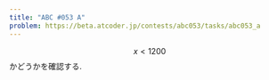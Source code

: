 ```yaml
---
title: "ABC #053 A"
problem: https://beta.atcoder.jp/contests/abc053/tasks/abc053_a
---
```

$$ x \lt 1200 $$ かどうかを確認する.
